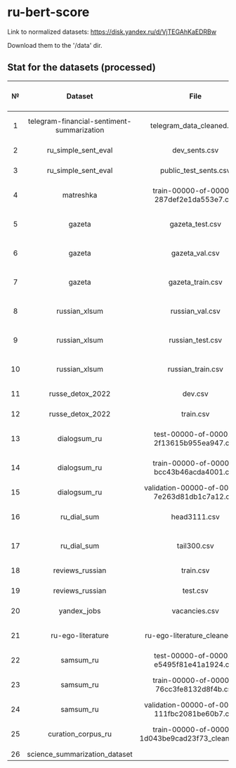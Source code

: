 # ru-bert-score

Link to normalized datasets: https://disk.yandex.ru/d/VjTEGAhKaEDRBw

Download them to the '/data' dir.

## Stat for the datasets (processed)

| **№** |                 **Dataset**                |                      **File**                     | **N samples** | **N unique samples** | **N chars** | **Gigachat** | **YandexGPT** |
|:-----:|:------------------------------------------:|:-------------------------------------------------:|:-------------:|:--------------------:|:---------:|:------------:|:-------------:|
|   1   | telegram-financial-sentiment-summarization | telegram_data_cleaned.csv                         | 18 107        |        18 107        | 10 407 423 |    6 229     |     8831      |
|   2   | ru_simple_sent_eval                        | dev_sents.csv                                     | 3 406         |        1 000         |   470 025 |      +       |       +       |
|   3   | ru_simple_sent_eval                        | public_test_sents.csv                             | 3 398         |        1 000         |   461 214 |      +       |       +       |
|   4   | matreshka                                  | train-00000-of-00001-287def2e1da553e7.csv         | 6 655         |        6 646         |  2 167 490 |              |               |
|   5   | gazeta                                     | gazeta_test.csv                                   | 6 793         |        6 793         | 30 202 257 |              |               |
|   6   | gazeta                                     | gazeta_val.csv                                    | 6 369         |        6 369         | 27 758 680 |              |               |
|   7   | gazeta                                     | gazeta_train.csv                                  | 60 964        |        60 844        | 275 878 489 |              |               |
|   8   | russian_xlsum                              | russian_val.csv                                   | 7 780         |        7 779         | 26 165 974 |              |               |
|   9   | russian_xlsum                              | russian_test.csv                                  | 7 780         |        7 780         | 26 100 838 |              |               |
|   10  | russian_xlsum                              | russian_train.csv                                 | 62 243        |        62 211        | 252 415 678 |              |               |
|   11  | russe_detox_2022                           | dev.csv                                           | 800           |         800          |   50 907  |              |               |
|   12  | russe_detox_2022                           | train.csv                                         | 6 948         |        6 948         |   444 692 |              |               |
|   13  | dialogsum_ru                               | test-00000-of-00001-2f13615b955ea947.csv          | 1 500         |         499          |  1 135 638 |      +       |       +       |
|   14  | dialogsum_ru                               | train-00000-of-00001-bcc43b46acda4001.csv         | 12 460        |        11 598        |  9 188 691 |              |       +       |
|   15  | dialogsum_ru                               | validation-00000-of-00001-7e263d81db1c7a12.csv    | 500           |         498          |   363 179 |              |       +       |
|   16  | ru_dial_sum                                | head3111.csv                                      | 3 111         |        3 111         | 12 948 611 |              |               |
|   17  | ru_dial_sum                                | tail300.csv                                       | 300           |         300          |  1 095 179 |              |               |
|   18  | reviews_russian                            | train.csv                                         | 95            |          93          |   131 248 |      +       |       +       |
|   19  | reviews_russian                            | test.csv                                          | 15            |          15          |   28 248  |      +       |       +       |
|   20  | yandex_jobs                                | vacancies.csv                                     | 625           |         528          |   578 066 |      +       |       +       |
|   21  | ru-ego-literature                          | ru-ego-literature_cleaned.csv                     | 532           |         532          | 10 248 279 |              |               |
|   22  | samsum_ru                                  | test-00000-of-00001-e5495f81e41a1924.csv          | 819           |         819          |   428 689 |              |               |
|   23  | samsum_ru                                  | train-00000-of-00001-76cc3fe8132d8f4b.csv         | 14 731        |        14 248        |  7 569 675 |              |               |
|   24  | samsum_ru                                  | validation-00000-of-00001-111fbc2081be60b7.csv    | 818           |         818          |   409 594 |              |               |
|   25  | curation_corpus_ru                         | train-00000-of-00001-1d043be9cad23f73_cleaned.csv | 30 454        |        30 454        | 112 924 220 |              |               |
| 26 | science_summarization_dataset | | | | |      +       | + |